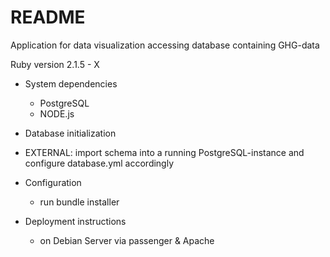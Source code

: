 # README

Application for data visualization accessing database containing GHG-data

Ruby version 2.1.5 - X

* System dependencies

  - PostgreSQL
  - NODE.js

 * Database initialization

  - EXTERNAL: import schema into a running PostgreSQL-instance and configure database.yml accordingly

* Configuration

  - run bundle installer


* Deployment instructions

  - on Debian Server via passenger & Apache

  
